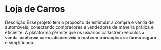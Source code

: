 # Loja de Carros
Descrição
Esse projeto tem o propósito de estimular a compra e venda de automóveis, conectando compradores e vendedores de maneira prática e eficiente. A plataforma permite que os usuários cadastrem veículos à venda, explorem carros disponíveis e realizem transações de forma segura e simplificada.
